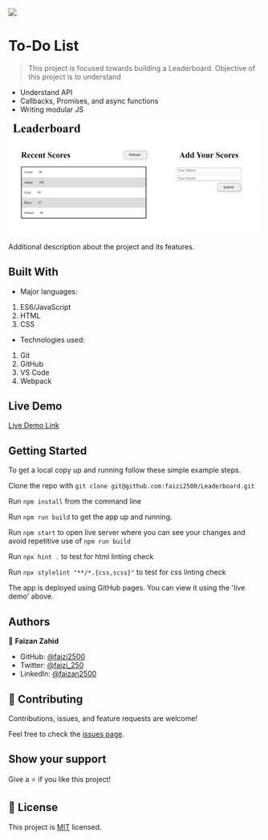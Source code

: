 ![](https://img.shields.io/badge/Microverse-blueviolet)

# To-Do List

> This project is focused towards building a Leaderboard. Objective of this project is to understand 
- Understand API
- Callbacks, Promises, and async functions
- Writing modular JS

![screenshot](./src/leaderboard.png)

Additional description about the project and its features.

## Built With

- Major languages:
1. ES6/JavaScript
2. HTML
3. CSS
- Technologies used:
1. Git
2. GitHub
3. VS Code
4. Webpack

## Live Demo

[Live Demo Link](https://faizi2500.github.io/Leaderboard/dist/)


## Getting Started

To get a local copy up and running follow these simple example steps.

Clone the repo with `git clone git@github.com:faizi2500/Leaderboard.git`

Run `npm install` from the command line

Run `npm run build` to get the app up and running.

Run `npm start` to open live server where you can see your changes and avoid repetitive use of `npm run build`

Run `npx hint .` to test for html linting check

Run `npx stylelint "**/*.{css,scss}"` to test for css linting check

The app is deployed using GitHub pages. You can view it using the 'live demo' above.

## Authors

👤 **Faizan Zahid**

- GitHub: [@faizi2500 ](https://github.com/faizi2500)
- Twitter: [@faizi_250 ](https://twitter.com/Faizy_250) 
- LinkedIn: [@faizan2500](www.linkedin.com/in/faizan2500)

## 🤝 Contributing

Contributions, issues, and feature requests are welcome!

Feel free to check the [issues page](../../issues/).

## Show your support

Give a ⭐️ if you like this project!


## 📝 License

This project is [MIT](./MIT.md) licensed.
